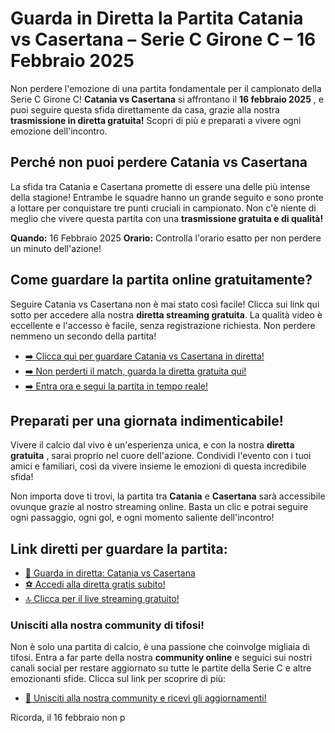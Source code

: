 # Guarda in Diretta la Partita Catania vs Casertana – Serie C Girone C – 16 Febbraio 2025

Non perdere l'emozione di una partita fondamentale per il campionato della Serie C Girone C! **Catania vs Casertana** si affrontano il **16 febbraio 2025** , e puoi seguire questa sfida direttamente da casa, grazie alla nostra **trasmissione in diretta gratuita!** Scopri di più e preparati a vivere ogni emozione dell'incontro.

## Perché non puoi perdere Catania vs Casertana

La sfida tra Catania e Casertana promette di essere una delle più intense della stagione! Entrambe le squadre hanno un grande seguito e sono pronte a lottare per conquistare tre punti cruciali in campionato. Non c'è niente di meglio che vivere questa partita con una **trasmissione gratuita e di qualità!**

**Quando:** 16 Febbraio 2025 **Orario:** Controlla l'orario esatto per non perdere un minuto dell'azione!

## Come guardare la partita online gratuitamente?

Seguire Catania vs Casertana non è mai stato così facile! Clicca sui link qui sotto per accedere alla nostra **diretta streaming gratuita**. La qualità video è eccellente e l'accesso è facile, senza registrazione richiesta. Non perdere nemmeno un secondo della partita!

- [➡️ Clicca qui per guardare Catania vs Casertana in diretta!](https://tinyurl.com/livestreamfreeo?st=Catania+vs+Casertana&si=ghc)
- [➡️ Non perderti il match, guarda la diretta gratuita qui!](https://tinyurl.com/livestreamfreeo?st=Catania+vs+Casertana&si=ghc)
- [➡️ Entra ora e segui la partita in tempo reale!](https://tinyurl.com/livestreamfreeo?st=Catania+vs+Casertana&si=ghc)

## Preparati per una giornata indimenticabile!

Vivere il calcio dal vivo è un'esperienza unica, e con la nostra **diretta gratuita** , sarai proprio nel cuore dell'azione. Condividi l'evento con i tuoi amici e familiari, così da vivere insieme le emozioni di questa incredibile sfida!

Non importa dove ti trovi, la partita tra **Catania** e **Casertana** sarà accessibile ovunque grazie al nostro streaming online. Basta un clic e potrai seguire ogni passaggio, ogni gol, e ogni momento saliente dell'incontro!

## Link diretti per guardare la partita:

- [🔴 Guarda in diretta: Catania vs Casertana](https://tinyurl.com/livestreamfreeo?st=Catania+vs+Casertana&si=ghc)
- [⚽ Accedi alla diretta gratis subito!](https://tinyurl.com/livestreamfreeo?st=Catania+vs+Casertana&si=ghc)
- [🔝 Clicca per il live streaming gratuito!](https://tinyurl.com/livestreamfreeo?st=Catania+vs+Casertana&si=ghc)

### Unisciti alla nostra community di tifosi!

Non è solo una partita di calcio, è una passione che coinvolge migliaia di tifosi. Entra a far parte della nostra **community online** e seguici sui nostri canali social per restare aggiornato su tutte le partite della Serie C e altre emozionanti sfide. Clicca sul link per scoprire di più:

- [💬 Unisciti alla nostra community e ricevi gli aggiornamenti!](https://tinyurl.com/livestreamfreeo?st=Catania+vs+Casertana&si=ghc)

Ricorda, il 16 febbraio non p
